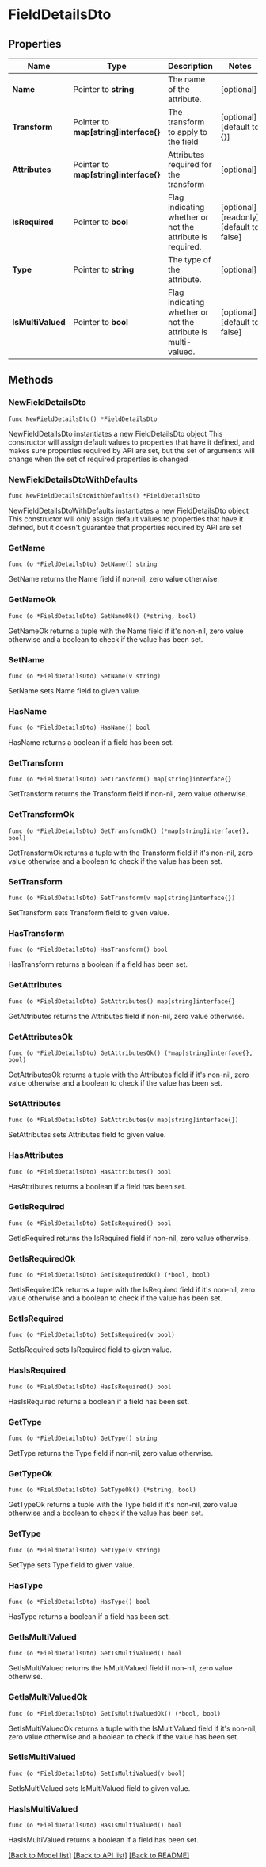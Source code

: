 # FieldDetailsDto

## Properties

Name | Type | Description | Notes
------------ | ------------- | ------------- | -------------
**Name** | Pointer to **string** | The name of the attribute. | [optional] 
**Transform** | Pointer to **map[string]interface{}** | The transform to apply to the field | [optional] [default to {}]
**Attributes** | Pointer to **map[string]interface{}** | Attributes required for the transform | [optional] 
**IsRequired** | Pointer to **bool** | Flag indicating whether or not the attribute is required. | [optional] [readonly] [default to false]
**Type** | Pointer to **string** | The type of the attribute. | [optional] 
**IsMultiValued** | Pointer to **bool** | Flag indicating whether or not the attribute is multi-valued. | [optional] [default to false]

## Methods

### NewFieldDetailsDto

`func NewFieldDetailsDto() *FieldDetailsDto`

NewFieldDetailsDto instantiates a new FieldDetailsDto object
This constructor will assign default values to properties that have it defined,
and makes sure properties required by API are set, but the set of arguments
will change when the set of required properties is changed

### NewFieldDetailsDtoWithDefaults

`func NewFieldDetailsDtoWithDefaults() *FieldDetailsDto`

NewFieldDetailsDtoWithDefaults instantiates a new FieldDetailsDto object
This constructor will only assign default values to properties that have it defined,
but it doesn't guarantee that properties required by API are set

### GetName

`func (o *FieldDetailsDto) GetName() string`

GetName returns the Name field if non-nil, zero value otherwise.

### GetNameOk

`func (o *FieldDetailsDto) GetNameOk() (*string, bool)`

GetNameOk returns a tuple with the Name field if it's non-nil, zero value otherwise
and a boolean to check if the value has been set.

### SetName

`func (o *FieldDetailsDto) SetName(v string)`

SetName sets Name field to given value.

### HasName

`func (o *FieldDetailsDto) HasName() bool`

HasName returns a boolean if a field has been set.

### GetTransform

`func (o *FieldDetailsDto) GetTransform() map[string]interface{}`

GetTransform returns the Transform field if non-nil, zero value otherwise.

### GetTransformOk

`func (o *FieldDetailsDto) GetTransformOk() (*map[string]interface{}, bool)`

GetTransformOk returns a tuple with the Transform field if it's non-nil, zero value otherwise
and a boolean to check if the value has been set.

### SetTransform

`func (o *FieldDetailsDto) SetTransform(v map[string]interface{})`

SetTransform sets Transform field to given value.

### HasTransform

`func (o *FieldDetailsDto) HasTransform() bool`

HasTransform returns a boolean if a field has been set.

### GetAttributes

`func (o *FieldDetailsDto) GetAttributes() map[string]interface{}`

GetAttributes returns the Attributes field if non-nil, zero value otherwise.

### GetAttributesOk

`func (o *FieldDetailsDto) GetAttributesOk() (*map[string]interface{}, bool)`

GetAttributesOk returns a tuple with the Attributes field if it's non-nil, zero value otherwise
and a boolean to check if the value has been set.

### SetAttributes

`func (o *FieldDetailsDto) SetAttributes(v map[string]interface{})`

SetAttributes sets Attributes field to given value.

### HasAttributes

`func (o *FieldDetailsDto) HasAttributes() bool`

HasAttributes returns a boolean if a field has been set.

### GetIsRequired

`func (o *FieldDetailsDto) GetIsRequired() bool`

GetIsRequired returns the IsRequired field if non-nil, zero value otherwise.

### GetIsRequiredOk

`func (o *FieldDetailsDto) GetIsRequiredOk() (*bool, bool)`

GetIsRequiredOk returns a tuple with the IsRequired field if it's non-nil, zero value otherwise
and a boolean to check if the value has been set.

### SetIsRequired

`func (o *FieldDetailsDto) SetIsRequired(v bool)`

SetIsRequired sets IsRequired field to given value.

### HasIsRequired

`func (o *FieldDetailsDto) HasIsRequired() bool`

HasIsRequired returns a boolean if a field has been set.

### GetType

`func (o *FieldDetailsDto) GetType() string`

GetType returns the Type field if non-nil, zero value otherwise.

### GetTypeOk

`func (o *FieldDetailsDto) GetTypeOk() (*string, bool)`

GetTypeOk returns a tuple with the Type field if it's non-nil, zero value otherwise
and a boolean to check if the value has been set.

### SetType

`func (o *FieldDetailsDto) SetType(v string)`

SetType sets Type field to given value.

### HasType

`func (o *FieldDetailsDto) HasType() bool`

HasType returns a boolean if a field has been set.

### GetIsMultiValued

`func (o *FieldDetailsDto) GetIsMultiValued() bool`

GetIsMultiValued returns the IsMultiValued field if non-nil, zero value otherwise.

### GetIsMultiValuedOk

`func (o *FieldDetailsDto) GetIsMultiValuedOk() (*bool, bool)`

GetIsMultiValuedOk returns a tuple with the IsMultiValued field if it's non-nil, zero value otherwise
and a boolean to check if the value has been set.

### SetIsMultiValued

`func (o *FieldDetailsDto) SetIsMultiValued(v bool)`

SetIsMultiValued sets IsMultiValued field to given value.

### HasIsMultiValued

`func (o *FieldDetailsDto) HasIsMultiValued() bool`

HasIsMultiValued returns a boolean if a field has been set.


[[Back to Model list]](../README.md#documentation-for-models) [[Back to API list]](../README.md#documentation-for-api-endpoints) [[Back to README]](../README.md)


